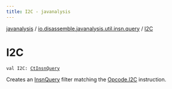 ```yaml
---
title: I2C - javanalysis
---
```


[javanalysis](../index.html) / [io.disassemble.javanalysis.util.insn.query](index.html) / [I2C](./-i2-c.html)

# I2C

`val I2C: `[`CtInsnQuery`](-ct-insn-query/index.html)

Creates an [InsnQuery](-insn-query/index.html) filter matching the [Opcode.I2C](#) instruction.

